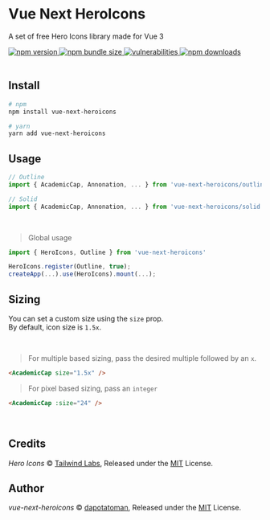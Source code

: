 # Vue Next HeroIcons
A set of free Hero Icons library made for Vue 3

<a href="https://npmjs.org/package/vue-next-heroicons">
	<img src="https://img.shields.io/npm/v/vue-next-heroicons.svg?style=for-the-badge"  alt="npm version">
    <img src="https://img.shields.io/bundlephobia/min/vue-next-heroicons?style=for-the-badge" alt="npm bundle size">
	<img src="https://img.shields.io/snyk/vulnerabilities/npm/vue-next-heroicons?style=for-the-badge" alt="vulnerabilities">
	<img src="https://img.shields.io/npm/dy/vue-next-heroicons?style=for-the-badge" alt="npm downloads">
</a>

<br/>
<br/>

## Install
```bash
# npm
npm install vue-next-heroicons

# yarn
yarn add vue-next-heroicons
```

## Usage

```js
// Outline
import { AcademicCap, Annonation, ... } from 'vue-next-heroicons/outline'

// Solid
import { AcademicCap, Annonation, ... } from 'vue-next-heroicons/solid'
```
<br/>

> Global usage

```js
import { HeroIcons, Outline } from 'vue-next-heroicons'

HeroIcons.register(Outline, true);
createApp(...).use(HeroIcons).mount(...);
```

## Sizing

You can set a custom size using the `size` prop.
<br/>
By default, icon size is `1.5x`.

<br/>

>For multiple based sizing, pass the desired multiple followed by an `x`.

```html
<AcademicCap size="1.5x" />
```

>For pixel based sizing, pass an `integer`

```html
<AcademicCap :size="24" />
```
<br/>

## Credits

*Hero Icons* © [Tailwind Labs](https://github.com/tailwindlabs), Released under the [MIT](https://github.com/tailwindlabs/heroicons/blob/master/LICENSE) License.<br>

## Author
*vue-next-heroicons* © [dapotatoman](https://github.com/dapotatoman), Released under the [MIT](./LICENSE.md) License.<br>
